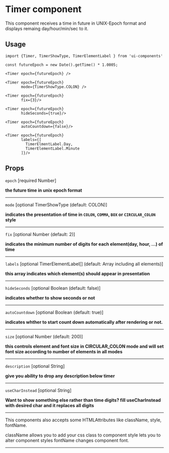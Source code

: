 # Timer component

This component receives a time in future in UNIX-Epoch format and displays remaing day/hour/min/sec to it.

## Usage

```JSX
import {Timer, TimerShowType, TimerElementLabel } from 'ui-components'

const futureEpoch = new Date().getTime() * 1.0005;

<Timer epoch={futureEpoch} />

<Timer epoch={futureEpoch}
       mode={TimerShowType.COLON} />

<Timer epoch={futureEpoch}
       fix={3}/>

<Timer epoch={futureEpoch}
       hideSeconds={true}/>

<Timer epoch={futureEpoch}
       autoCountdown={false}/>

<Timer epoch={futureEpoch}
       labels={[
         TimerElmentLabel.Day,
         TimerElementLabel.Minute
       ]}/>
```

## Props

`epoch` [required Number]

**the future time in unix epoch format**

---

`mode` [optional TimerShowType (default: COLON)]

**indicates the presentation of time in `COLON`, `COMMA`, `BOX` or `CIRCULAR_COLON` style**

---

`fix` [optional Number (default: 2)]

**indicates the minimum number of digits for each element(day, hour, ...) of time**

---

`labels` [optional TimerElementLabel[] (default: Array including all elements)]

**this array indicates which element(s) should appear in presentation**

---

`hideSeconds` [optional Boolean (default: false)]

**indicates whether to show seconds or not**

---

`autoCountdown` [optional Boolean (default: true)]

**indicates whther to start count down automatically after rendering or not.**

---

`size` [optional Number (default: 200)]

**this controls element and font size in CIRCULAR_COLON mode and will set font size according to number of elements in all modes**

---

`description` [optional String]

**give you ability to drop any description below timer**

---

`useCharInstead` [optional String]

**Want to show something else rather than time digits? fill useCharInstead with desired char and it replaces all digits**

---

This components also accepts some HTMLAttributes like className, style, fontName.

className allows you to add your css class to component
style lets you to alter component styles
fontName changes component font.

---
